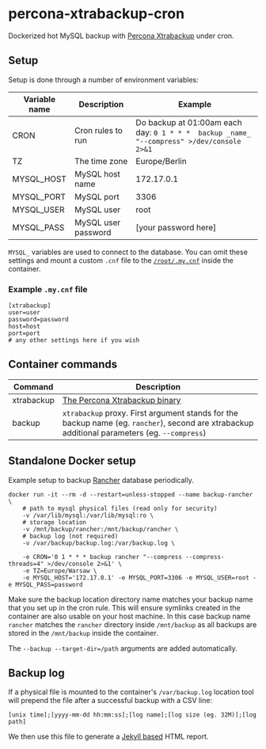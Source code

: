 # percona-xtrabackup-cron

Dockerized hot MySQL backup with [Percona Xtrabackup](https://www.percona.com/software/mysql-database/percona-xtrabackup) under cron.

## Setup

Setup is done through a number of environment variables:

| **Variable name** | **Description**     | **Example**                                                                                |
|-------------------|---------------------|--------------------------------------------------------------------------------------------|
| CRON              | Cron rules to run   | Do backup at 01:00am each day: `0 1 * * *  backup _name_ "--compress" >/dev/console  2>&1` |
| TZ                | The time zone       | Europe/Berlin                                                                              |
| MYSQL_HOST        | MySQL host name     | 172.17.0.1                                                                                 |
| MYSQL_PORT        | MySQL port          | 3306                                                                                       |
| MYSQL_USER        | MySQL user          | root                                                                                       |
| MYSQL_PASS        | MySQL user password | [your password here]                                                                       |

`MYSQL_` variables are used to connect to the database. You can omit these settings and mount a custom `.cnf` file to the
[`/root/.my.cnf`](https://github.com/mikemix/percona-xtrabackup-cron#example-mycnf-file) inside the container.

### Example `.my.cnf` file

    [xtrabackup]
    user=user
    password=password
    host=host
    port=port
    # any other settings here if you wish

## Container commands

| **Command**  | **Description**                                                                                                                               |
|--------------|-----------------------------------------------------------------------------------------------------------------------------------------------|
| xtrabackup   | [The Percona Xtrabackup binary](https://www.percona.com/software/mysql-database/percona-xtrabackup)                                           |
| backup       | `xtrabackup` proxy. First argument stands for the backup name (eg. `rancher`), second are xtrabackup additional parameters (eg. `--compress`) |

## Standalone Docker setup

Example setup to backup [Rancher](https://rancher.com/) database periodically.

    docker run -it --rm -d --restart=unless-stopped --name backup-rancher \
        # path to mysql physical files (read only for security)
        -v /var/lib/mysql:/var/lib/mysql:ro \
        # storage location
        -v /mnt/backup/rancher:/mnt/backup/rancher \
        # backup log (not required)
        -v /var/backup/backup.log:/var/backup.log \

        -e CRON='0 1 * * * backup rancher "--compress --compress-threads=4" >/dev/console 2>&1' \
        -e TZ=Europe/Warsaw \
        -e MYSQL_HOST='172.17.0.1' -e MYSQL_PORT=3306 -e MYSQL_USER=root -e MYSQL_PASS=password

Make sure the backup location directory name matches your backup name that you set up in the cron rule. 
This will ensure symlinks created in the container are also usable on your host machine. In this case
backup name `rancher` matches the `rancher` directory inside `/mnt/backup` as all backups are stored
in the `/mnt/backup` inside the container.

The `--backup --target-dir=/path` arguments are added automatically.

## Backup log

If a physical file is mounted to the container's `/var/backup.log` location tool will prepend the file
after a successful backup with a CSV line:

    [unix time];[yyyy-mm-dd hh:mm:ss];[log name];[log size (eg. 32M)];[log path]

We then use this file to generate a [Jekyll based](https://jekyllrb.com/) HTML report.

